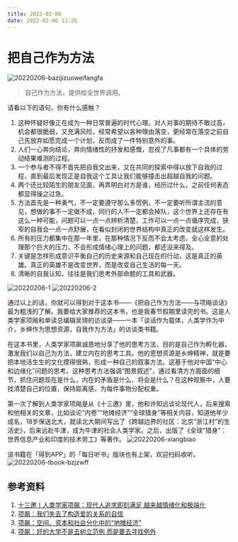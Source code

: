 ```yaml
---
title: 2022-02-06
date: 2022-02-06 11:26
---
```


# 把自己作为方法

![20220206-bazijizuoweifangfa](http://images.iotop.work/uPic/20220206-bazijizuoweifangfa.jpg)

> 自己作为方法，提供给全世界调用。

请看以下的语句，你有什么感触？

1. 这种怀疑好像正在成为一种日常普遍的时代心理。对人对事的期待不敢过高，机会都很脆弱，又充满风险，经常希望以各种理由落空，更经常在落空之前自己先放弃如愿完成一个计划，反而成了一件特别意外的事。
2. 人们一心奔向结论，奔向情绪性的抒发和感慨，忽视了凡事都有一个具体的劳动结果难测的过程。
3. 一个参与者不得不首先把自我交出来，又在共同的探索中得以放下自我的过程，直到最后发现正是自我这个工具让我们能够撞击出超越自我的问题。
4. 两个还比较陌生的朋友见面，再弄明白对方是谁，经历过什么，之前任何表态都显得操之过急。
5. 方法首先是一种勇气，不一定要遵守那么多惯例，不一定要听所谓主流的意见，想做的事不一定做不成，同行的人不一定都会掉队，这个世界上还存在有这么一种可能，问题可以一点一点辨析清楚，工作可以一点一点循序完成，狭窄的自我会一点一点舒展，在看似封闭的世界结构中真正的改变就这样发生。
6. 所有的压力都集中在那一年里，在那种情况下反而不会太考虑，全心全意的处理那个巨大的压力，不会形成情绪心理上的问题，都还没来得及。
7. 关键是怎样形成意识平衡自己的历史来源和自己现在的行动，这是真正的英雄。真正的英雄不是改变世界，而是改变自己生活的每一天。
8. 清晰的自我认知，往往是我们思考外部命题的工具和武器。

![20220206-1](http://images.iotop.work/uPic/20220206-1.jpeg)
![20220206-2](http://images.iotop.work/uPic/20220206-2.jpeg)

通过以上的话，你就可以得到对于这本书——《把自己作为方法——与项飚谈话》最为粗浅的了解。我要给大家推荐的这本书，也是我春节假期里读完的书。这是人类学家项飚和单读总编辑吴琦的访谈录——一本「谈话作为载体，人类学作为中介，乡绅作为思想资源，自我作为方法」的访谈类书籍。

在这本书里，人类学家项飙诚恳地分享了他的思考方法，目的是自己作为孵化器，激发我们以自己为方法，建立内在的思考工具。他的思想资源是乡绅精神，就是要把本地活生生的文化摸得很熟，形成一种自己的叙事方法。这基于他对中国“中心和边缘化”问题的思考。这种思考方法强调“图景叙述”，通过看清方方面面的细节，抓住问题现在是什么，内在的矛盾是什么、将会是什么？在这种观察中，人要找清楚自己的位置，保持距离感，为每件事物分配权重。

第一次了解到人类学家项飚是从《十三邀》里，他和许知远谈论现代人，后来搜索和他相关的文章，比如谈论“内卷”“地摊经济”“全球猎身”等相关内容，知道他年少成名，18岁保送北大，就读北大期间写出了《跨越边界的社区：北京“浙江村”的生活史》，后来远赴牛津，成为牛津的社会人类学家。之后，出版了《全球“猎身”：世界信息产业和印度的技术劳工》等著作。
![20220206-xiangbiao](http://images.iotop.work/uPic/20220206-xiangbiao.jpeg)

该书籍在「得到APP」的「每日听书」版块也有上架，欢迎扫码收听。
![20220206-tbook-bzjzwff](http://images.iotop.work/uPic/20220206-tbook-bzjzwff.png)


## 参考资料

1. [十三邀丨人类学家项飙：现代人追求即刻满足 越来越情绪化和极端化](https://v.qq.com/x/cover/mzc00200c5sxk4p/o3026pze76s.html)
2. [项飙：我们失去了构造爱的关系的自信](http://culture.ifeng.com/c/7ryYxaJB7UG)
3. [项飙：空间、资本和社会分化中的“地摊经济” ](https://tech.ifeng.com/c/7xw7olXPmn3)
4. [项飙：好的大学不是去树立范例 而是要去寻找例外](https://www.163.com/edu/article/GTQGJB5G00297VGM.html)



